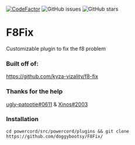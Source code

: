 <a href="https://www.codefactor.io/repository/github/doggybootsy/f8fix/overview/main"><img src="https://www.codefactor.io/repository/github/doggybootsy/f8fix/badge/main" alt="CodeFactor" /></a>
![GitHub issues](https://img.shields.io/github/issues/doggybootsy/F8Fix?style=flat)
![GitHub stars](https://img.shields.io/github/stars/doggybootsy/F8Fix?style=flat)

# F8Fix
Customizable plugin to fix the f8 problem

### Built off of:
https://github.com/kyza-vizality/f8-fix

### Thanks for the help
[ugly-patootie#0611](https://github.com/userXinos)
&
[Xinos#2003](https://github.com/E-boi)

### Installation
`cd powercord/src/powercord/plugins && git clone https://github.com/doggybootsy/F8Fix/`
